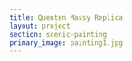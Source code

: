 ```yaml
---
title: Quenten Massy Replica
layout: project
section: scenic-painting
primary_image: painting1.jpg
---
```

